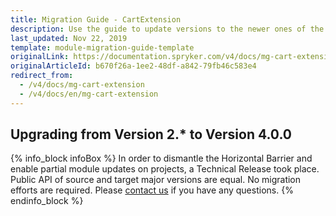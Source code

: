 ```yaml
---
title: Migration Guide - CartExtension
description: Use the guide to update versions to the newer ones of the CartExtension module.
last_updated: Nov 22, 2019
template: module-migration-guide-template
originalLink: https://documentation.spryker.com/v4/docs/mg-cart-extension
originalArticleId: b670f26a-1ee2-48df-a842-79fb46c583e4
redirect_from:
  - /v4/docs/mg-cart-extension
  - /v4/docs/en/mg-cart-extension
---
```


## Upgrading from Version 2.* to Version 4.0.0
{% info_block infoBox %}
In order to dismantle the Horizontal Barrier and enable partial module updates on projects, a Technical Release took place. Public API of source and target major versions are equal. No migration efforts are required. Please [contact us](https://spryker.com/en/support/) if you have any questions.
{% endinfo_block %}

